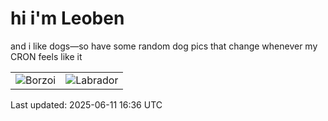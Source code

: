 # hi i'm Leoben

and i like dogs—so have some random dog pics that change whenever my CRON feels like it

|  |  |
|--------|----------|
| ![Borzoi](https://random-dog-vercel.vercel.app/api/random-borzoi?v=1749659794) | ![Labrador](https://random-dog-vercel.vercel.app/api/random-labrador?v=1749659794) |

Last updated: 2025-06-11 16:36 UTC
